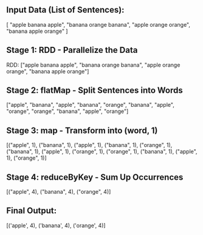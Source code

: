 Input Data (List of Sentences):
--------------------------------
[
  "apple banana apple",
  "banana orange banana",
  "apple orange orange",
  "banana apple orange"
]

Stage 1: RDD - Parallelize the Data
-----------------------------------
RDD:
["apple banana apple",
 "banana orange banana",
 "apple orange orange",
 "banana apple orange"]

Stage 2: flatMap - Split Sentences into Words
---------------------------------------------
["apple", "banana", "apple",
 "banana", "orange", "banana",
 "apple", "orange", "orange",
 "banana", "apple", "orange"]

Stage 3: map - Transform into (word, 1)
---------------------------------------
[("apple", 1), ("banana", 1), ("apple", 1),
 ("banana", 1), ("orange", 1), ("banana", 1),
 ("apple", 1), ("orange", 1), ("orange", 1),
 ("banana", 1), ("apple", 1), ("orange", 1)]

Stage 4: reduceByKey - Sum Up Occurrences
-----------------------------------------
[("apple", 4), ("banana", 4), ("orange", 4)]

Final Output:
-------------
[('apple', 4), ('banana', 4), ('orange', 4)]

